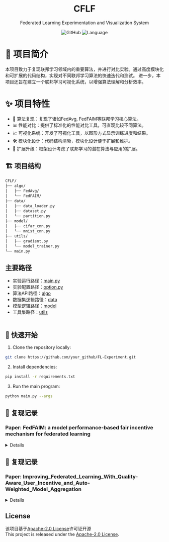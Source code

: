 <div align="center">
<h1 align="center">CFLF</h1>
Federated Learning Experimentation and Visualization System

![GitHub](https://img.shields.io/github/license/Sensorjang/BEBOCS_FedML_experiment_SYH)
![Language](https://img.shields.io/badge/Language-Python-blue)

</div>

# 📜 项目简介
本项目致力于复现联邦学习领域内的重要算法，并进行对比实验。通过高度模块化和可扩展的代码结构，实现对不同联邦学习算法的快速迭代和测试。
进一步，本项目还旨在建立一个联邦学习可视化系统，以增强算法理解和分析效率。

# ✨ 项目特性
- 🔄 算法复现：复现了诸如FedAvg, FedFAIM等联邦学习核心算法。
- 📊 性能对比：提供了标准化的性能对比工具，可直观比较不同算法。
- 📈 可视化系统：开发了可视化工具，以图形方式显示训练进度和结果。
- 🛠 模块化设计：代码结构清晰，模块化设计便于扩展和维护。
- 📝 扩展升级：框架设计考虑了联邦学习的潜在算法与应用的扩展。

## 🏗 项目结构
```plaintext
CFLF/
├── algo/
│   ├── FedAvg/
│   └── FedFAIM/
├── data/
│   ├── data_loader.py
│   ├── dataset.py
│   └── partition.py
├── model/
│   ├── cifar_cnn.py
│   └── mnist_cnn.py
├── utils/
│   ├── gradient.py
│   └── model_trainer.py
└── main.py
```

## 主要路径
- 实验运行路径：[main.py](../main.py)
- 实验配置路径：[option.py](option.py)
- 算法API路径：[algo](../algorithm)
- 数据集逻辑路径：[data](../data)
- 模型逻辑路径：[model](../model)
- 工具集路径：[utils](../util)
<br/><br/>

## 🚀 快速开始
1. Clone the repository locally:
```bash
git clone https://github.com/your_github/FL-Experiment.git
```
2. Install dependencies:
```bash
pip install -r requirements.txt
```
3. Run the main program:
```bash
python main.py --args
```
## 📓 复现记录
### Paper: FedFAIM: a model performance-based fair incentive mechanism for federated learning
<details>

#### 梯度聚合
- [x] FedAvg:
  - **Approach**: Built client and server models based on the original paper description.
  - **Challenges**: Encountered issues with inconsistent weights during model aggregation.
  - **Outcome**: Successfully addressed the issue and replicated performance similar to the original paper.
- [x] FedFAIM:
  - **Approach**: add gradient aggreation, contribution assessment, reaward allocation on fedavg.
  - **Challenges**: Encountered issues with inconsistent weights during model aggregation.
  - **Outcome**: Successfully addressed the issue and replicated performance similar to the original paper.
- [x] FairAvg:
  - **Approach**: 
  - **Challenges**: 
  - **Outcome**: 
- [x] FedQD:
  - **Approach**: 
  - **Challenges**: 
  - **Outcome**:

运行结果
![img.png](img.png)
虽然算法部分已经和原文对齐，但实验结果与原文对比，有以下待解决问题：
1. FedFAIM算法到最后的表现远不如其他的算法，需要搞清楚是不是梯度定制的问题
2. niid场景下所有算法的精度过于高，需要检验

#### 贡献评估
- [x] CI:
  - **Approach**: 
  - **Challenges**: 
  - **Outcome**:
- [x] TMC-Shapley:
  - **Approach**: 
  - **Challenges**: 
  - **Outcome**:
- [x] GTB:
  - **Approach**: 
  - **Challenges**: 
  - **Outcome**:
- [x] COS-SIM:
  - **Approach**: 
  - **Challenges**: 
  - **Outcome**:
#### 梯度定制
- [x] CFFL:
  - **Approach**:
  - **Challenges**: 
  - **Outcome**:
- [x] RFFL:
  - **Approach**: 
  - **Challenges**: 
  - **Outcome**:
</details>

## 📓 复现记录
### Paper: Improving_Federated_Learning_With_Quality-Aware_User_Incentive_and_Auto-Weighted_Model_Aggregation
<details>

#### 实验设置

- [x] 模型:
  - **Approach**: 
  - **Challenges**: 
  - **Outcome**:
- [x] 数据集:
  - **Approach**: 
  - **Challenges**: 
  - **Outcome**:
#### 自动权重的模型聚合
- [x] FedQD:
  - **Approach**: 
  - **Challenges**: 
  - **Outcome**:
#### 在线客户本地学习质量的估计
- [x] FedQD:
  - **Approach**: 
  - **Challenges**: 
  - **Outcome**:
#### 多任务场景下质量敏感的客户激励选择
- [x] FedQD:
  - **Approach**: 
  - **Challenges**: 
  - **Outcome**:

**FAIR全配置在niid场景下：客户数30；样本量[100,1000]；报价[1,3]；预算20**
![img_1.png](img_1.png)
</details>

## License
该项目基于[Apache-2.0 License](../LICENSE)许可证开源<br/>
This project is released under the [Apache-2.0 License](../LICENSE).<br/>